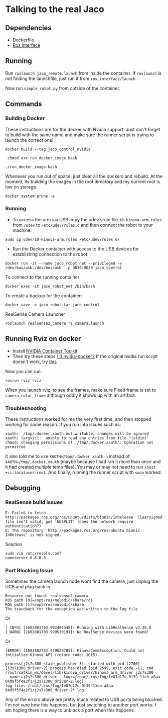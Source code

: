 # Talking to the real Jaco

## Dependencies

- [Dockerfile](https://github.com/melfm/jaco_docker)
- [Ros Interface](https://github.com/johannah/ros_interface)

## Running
Run `roslaunch jaco_remote.launch` from inside the container. If `roslaunch` is not finding the launchfile, just run it from `ros_interface/launch`.

Now run `simple_robot.py` from outside of the container.

## Commands
### Building Docker
These instructions are for the docker with Nvidia support. Just don't forget to build with the same name and make sure the runner script is trying to launch the correct one!
```
docker build --tag jaco_control_nvidia .
```

```
 chmod a+x run_docker_image.bash
```

```
./run_docker_image.bash
```

Whenever you run out of space, just clear all the dockers and rebuild. At the moment, its building the images in the root directory and my current root is low on storage.
```
docker system prune -a
```


### Running
* To access the arm via USB copy the udev srule file `10-kinova-arm.rules` from `/udev` to
`/etc/udev/rules.d` and then connect the robot to your machine:
```
sudo cp udev/10-kinova-arm.rules /etc/udev/rules.d/
```

* Run the Docker container with access to the USB devices for establishing connection to the robot:
```
docker run -it --name jaco_robot_net --privileged -v /dev/bus/usb:/dev/bus/usb  -p 9030:9030 jaco_control
```

To connect to the running container:
```
docker exec -it jaco_robot_net /bin/bash
```

To create a backup for the container:
```
docker save -o jaco_robot.tar jaco_control
```

RealSense Camera Launcher
```
roslaunch realsense2_camera rs_camera.launch
```

## Running Rviz on docker
- Install [NVIDIA Container Toolkit](https://docs.nvidia.com/datacenter/cloud-native/container-toolkit/install-guide.html#installing-on-ubuntu-and-debian)
- Then try these steps [1.3 nvidia-docker2](http://wiki.ros.org/action/login/docker/Tutorials/Hardware%20Acceleration#nvidia-docker2)
If the original nvidia run script doesn't work, try [this](https://answers.ros.org/question/300113/docker-how-to-use-rviz-and-gazebo-from-a-container/)

Now you can run:
```
rosrun rviz rviz
```

When you launch rviz, to see the frames, make sure Fixed frame is set to `camera_color_frame` although oddly it shows up with an artifact.


### Troubleshooting
These instructions worked for me the very first time, and then stopped working for some reason. If you run into issues such as:
```
xauth:  /tmp/.docker.xauth not writable, changes will be ignored
xauth: (argv):1:  unable to read any entries from file "(stdin)"
chmod: changing permissions of '/tmp/.docker.xauth': Operation not permitted
```

It also told me to use `XAUTH=/tmp/.docker.xauth-n` instead of `XAUTH=/tmp/.docker.xauth` (maybe because I had ran it more than once and it had created multiple temp files). You may or may not need to run `xhost +si:localuser:root`. And finally, running the runner script with `sudo` worked.

## Debugging
### RealSense build issues
```
E: Failed to fetch http://packages.ros.org/ros/ubuntu/dists/bionic/InRelease  Clearsigned file isn't valid, got 'NOSPLIT' (does the network require authentication?)
E: The repository 'http://packages.ros.org/ros/ubuntu bionic InRelease' is not signed.
```
Solution
```
sudo vim /etc/resolv.conf
nameserver 8.8.8.8
```

### Port Blocking Issue
Sometimes the camera launch node wont find the camera, just unplug the UCB and plug back in.


```
Resource not found: realsense2_camera
ROS path [0]=/opt/ros/melodic/share/ros
ROS path [1]=/opt/ros/melodic/share
The traceback for the exception was written to the log file
```

Or

```
[ INFO] [1602801703.992486348]: Running with LibRealSense v2.39.0
[ WARN] [1602801703.999530191]: No RealSense devices were found!
```
Or

```
[ERROR] [1602802733.479629785]: KinovaCommException: Could not initialize Kinova API (return code: 1015)

process[j2s7s300_state_publisher-3]: started with pid [2700]
[j2s7s300_driver-2] process has died [pid 2699, exit code -11, cmd /root/catkin_ws/devel/lib/kinova_driver/kinova_arm_driver j2s7s300 __name:=j2s7s300_driver __log:=/root/.ros/log/fe87d17c-0f39-11eb-a8aa-04d9f5f4a2f1/j2s7s300_driver-2.log].
log file: /root/.ros/log/fe87d17c-0f39-11eb-a8aa-04d9f5f4a2f1/j2s7s300_driver-2*.log
```

Any of the errors above are pretty much related to USB ports being blocked. I'm not sure how this happens, but just switching to another port works. I am hoping there is a way to unblock a port when this happens.